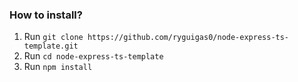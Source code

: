 ### How to install?
1. Run `git clone https://github.com/ryguigas0/node-express-ts-template.git`
2. Run `cd node-express-ts-template`
3. Run `npm install`
